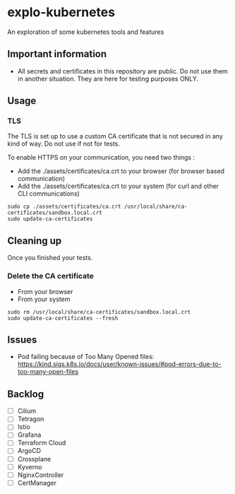 # explo-kubernetes

An exploration of some kubernetes tools and features

## Important information

- All secrets and certificates in this repository are public. Do not use them in another situation. They are here for testing purposes ONLY.

## Usage

### TLS

The TLS is set up to use a custom CA certificate that is not secured in any kind of way. Do not use if not for tests.

To enable HTTPS on your communication, you need two things :

- Add the ./assets/certificates/ca.crt to your browser (for browser based communication)
- Add the ./assets/certificates/ca.crt to your system (for curl and other CLI communications)

```shell
sudo cp ./assets/certificates/ca.crt /usr/local/share/ca-certificates/sandbox.local.crt
sudo update-ca-certificates
```

## Cleaning up

Once you finished your tests.

### Delete the CA certificate

- From your browser
- From your system

```shell
sudo rm /usr/local/share/ca-certificates/sandbox.local.crt
sudo update-ca-certificates --fresh
```

## Issues

- Pod failing because of Too Many Opened files: https://kind.sigs.k8s.io/docs/user/known-issues/#pod-errors-due-to-too-many-open-files

## Backlog

- [ ] Cilium
- [ ] Tetragon
- [ ] Istio
- [ ] Grafana
- [ ] Terraform Cloud
- [ ] ArgoCD
- [ ] Crossplane
- [ ] Kyverno
- [ ] NginxController
- [ ] CertManager
